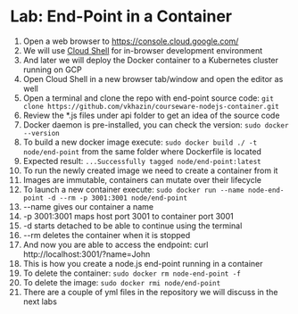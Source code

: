 # Lab: End-Point in a Container

1. Open a web browser to https://console.cloud.google.com/
1. We will use [Cloud Shell](https://cloud.google.com/shell) for in-browser development environment
1. And later we will deploy the Docker container to a Kubernetes cluster running on GCP
1. Open Cloud Shell in a new browser tab/window and open the editor as well
1. Open a terminal and clone the repo with end-point source code: `git clone https://github.com/vkhazin/courseware-nodejs-container.git`
1. Review the *.js files under api folder to get an idea of the source code
1. Docker daemon is pre-installed, you can check the version: `sudo docker --version`
1. To build a new docker image execute: `sudo docker build ./ -t node/end-point` from the same folder where Dockerfile is located
1. Expected result: `...Successfully tagged node/end-point:latest`
1. To run the newly created image we need to create a container from it
1. Images are immutable, containers can mutate over their lifecycle
1. To launch a new container execute: `sudo docker run --name node-end-point -d --rm -p 3001:3001 node/end-point`
1. --name gives our container a name
1. -p 3001:3001 maps host port 3001 to container port 3001
1. -d starts detached to be able to continue using the terminal
1. --rm deletes the container when it is stopped
1. And now you are able to access the endpoint: curl http://localhost:3001/?name=John
1. This is how you create a node.js end-point running in a container
1. To delete the container: `sudo docker rm node-end-point -f`
1. To delete the image: `sudo docker rmi node/end-point`
1. There are a couple of yml files in the repository we will discuss in the next labs